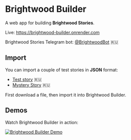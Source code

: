 # Brightwood Builder

A web app for building **Brightwood Stories**.

Live: https://brightwood-builder.onrender.com

Brightwood Stories Telegram bot: [@BrightwoodBot](https://t.me/BrightwoodBot) 🇷🇺

## Import

You can import a couple of test stories in **JSON** format:

- [Test story](https://raw.githubusercontent.com/kapxapot/brightwood-builder/a89906042af7def387a835c62f09dc3bd406bfa1/public/stories/test.json) 🇷🇺
- [Mystery Story](https://raw.githubusercontent.com/kapxapot/brightwood-builder/a89906042af7def387a835c62f09dc3bd406bfa1/public/stories/mystery.json) 🇷🇺

First download a file, then import it into Brightwood Builder.

## Demos

Watch Brightwood Builder in action:

[![Brightwood Builder Demo](https://img.youtube.com/vi/ufNY-NnoYZw/0.jpg)](https://www.youtube.com/watch?v=ufNY-NnoYZw)
